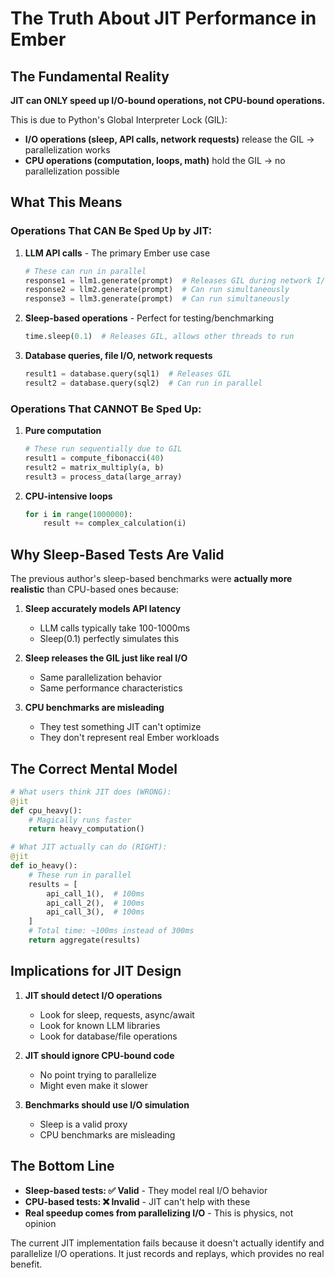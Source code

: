 # The Truth About JIT Performance in Ember

## The Fundamental Reality

**JIT can ONLY speed up I/O-bound operations, not CPU-bound operations.**

This is due to Python's Global Interpreter Lock (GIL):
- **I/O operations (sleep, API calls, network requests)** release the GIL → parallelization works
- **CPU operations (computation, loops, math)** hold the GIL → no parallelization possible

## What This Means

### Operations That CAN Be Sped Up by JIT:
1. **LLM API calls** - The primary Ember use case
   ```python
   # These can run in parallel
   response1 = llm1.generate(prompt)  # Releases GIL during network I/O
   response2 = llm2.generate(prompt)  # Can run simultaneously
   response3 = llm3.generate(prompt)  # Can run simultaneously
   ```

2. **Sleep-based operations** - Perfect for testing/benchmarking
   ```python
   time.sleep(0.1)  # Releases GIL, allows other threads to run
   ```

3. **Database queries, file I/O, network requests**
   ```python
   result1 = database.query(sql1)  # Releases GIL
   result2 = database.query(sql2)  # Can run in parallel
   ```

### Operations That CANNOT Be Sped Up:
1. **Pure computation**
   ```python
   # These run sequentially due to GIL
   result1 = compute_fibonacci(40)
   result2 = matrix_multiply(a, b)
   result3 = process_data(large_array)
   ```

2. **CPU-intensive loops**
   ```python
   for i in range(1000000):
       result += complex_calculation(i)
   ```

## Why Sleep-Based Tests Are Valid

The previous author's sleep-based benchmarks were **actually more realistic** than CPU-based ones because:

1. **Sleep accurately models API latency**
   - LLM calls typically take 100-1000ms
   - Sleep(0.1) perfectly simulates this

2. **Sleep releases the GIL just like real I/O**
   - Same parallelization behavior
   - Same performance characteristics

3. **CPU benchmarks are misleading**
   - They test something JIT can't optimize
   - They don't represent real Ember workloads

## The Correct Mental Model

```python
# What users think JIT does (WRONG):
@jit
def cpu_heavy():
    # Magically runs faster
    return heavy_computation()

# What JIT actually can do (RIGHT):
@jit  
def io_heavy():
    # These run in parallel
    results = [
        api_call_1(),  # 100ms
        api_call_2(),  # 100ms  
        api_call_3(),  # 100ms
    ]
    # Total time: ~100ms instead of 300ms
    return aggregate(results)
```

## Implications for JIT Design

1. **JIT should detect I/O operations**
   - Look for sleep, requests, async/await
   - Look for known LLM libraries
   - Look for database/file operations

2. **JIT should ignore CPU-bound code**
   - No point trying to parallelize
   - Might even make it slower

3. **Benchmarks should use I/O simulation**
   - Sleep is a valid proxy
   - CPU benchmarks are misleading

## The Bottom Line

- **Sleep-based tests: ✅ Valid** - They model real I/O behavior
- **CPU-based tests: ❌ Invalid** - JIT can't help with these
- **Real speedup comes from parallelizing I/O** - This is physics, not opinion

The current JIT implementation fails because it doesn't actually identify and parallelize I/O operations. It just records and replays, which provides no real benefit.